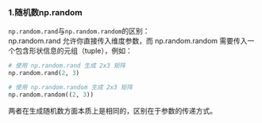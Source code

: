 ### 1.随机数np.random
`np.random.rand`与`np.random.random`的区别：  
np.random.rand 允许你直接传入维度参数，而 np.random.random 需要传入一个包含形状信息的元组（tuple），例如：
```python
# 使用 np.random.rand 生成 2x3 矩阵
np.random.rand(2, 3)

# 使用 np.random.random 生成 2x3 矩阵
np.random.random((2, 3))
```
两者在生成随机数方面本质上是相同的，区别在于参数的传递方式。
